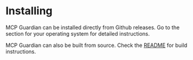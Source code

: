 # Installing

MCP Guardian can be installed directly from Github releases. Go to the section for your operating system for detailed instructions.

MCP Guardian can also be built from source. Check the [README](https://github.com/eqtylab/mcp-guardian?tab=readme-ov-file#mcp-guardian) for build instructions.
